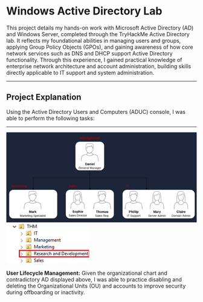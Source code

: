 <h1> Windows Active Directory Lab </h1>

This project details my hands-on work with Microsoft Active Directory (AD) and Windows Server, completed through the TryHackMe Active Directory lab. It reflects my foundational abilities in managing users and groups, applying Group Policy Objects (GPOs), and gaining awareness of how core network services such as DNS and DHCP support Active Directory functionality. Through this experience, I gained practical knowledge of enterprise network architecture and account administration, building skills directly applicable to IT support and system administration.

---

## Project Explanation

Using the Active Directory Users and Computers (ADUC) console, I was able to perform the following tasks:

---

![Organizational Chart](images/organizational_chart.png) ![Extra OU](images/extra_ou.png)

**User Lifecycle Management:** Given the organizational chart and contradictory AD displayed above, I was able to practice disabling and deleting the Organizational Units (OU) and accounts to improve security during offboarding or inactivity.
